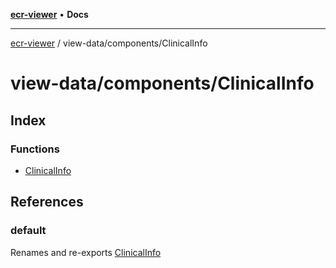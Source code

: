 [**ecr-viewer**](../../../README.md) • **Docs**

***

[ecr-viewer](../../../README.md) / view-data/components/ClinicalInfo

# view-data/components/ClinicalInfo

## Index

### Functions

- [ClinicalInfo](functions/ClinicalInfo.md)

## References

### default

Renames and re-exports [ClinicalInfo](functions/ClinicalInfo.md)
